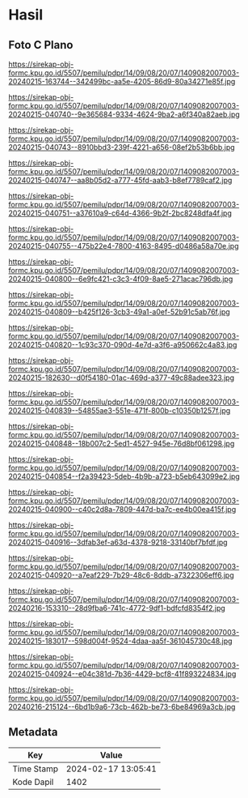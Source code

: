 # Hasil

## Foto C Plano

https://sirekap-obj-formc.kpu.go.id/5507/pemilu/pdpr/14/09/08/20/07/1409082007003-20240215-163744--342499bc-aa5e-4205-86d9-80a34271e85f.jpg

https://sirekap-obj-formc.kpu.go.id/5507/pemilu/pdpr/14/09/08/20/07/1409082007003-20240215-040740--9e365684-9334-4624-9ba2-a6f340a82aeb.jpg

https://sirekap-obj-formc.kpu.go.id/5507/pemilu/pdpr/14/09/08/20/07/1409082007003-20240215-040743--8910bbd3-239f-4221-a656-08ef2b53b6bb.jpg

https://sirekap-obj-formc.kpu.go.id/5507/pemilu/pdpr/14/09/08/20/07/1409082007003-20240215-040747--aa8b05d2-a777-45fd-aab3-b8ef7789caf2.jpg

https://sirekap-obj-formc.kpu.go.id/5507/pemilu/pdpr/14/09/08/20/07/1409082007003-20240215-040751--a37610a9-c64d-4366-9b2f-2bc8248dfa4f.jpg

https://sirekap-obj-formc.kpu.go.id/5507/pemilu/pdpr/14/09/08/20/07/1409082007003-20240215-040755--475b22e4-7800-4163-8495-d0486a58a70e.jpg

https://sirekap-obj-formc.kpu.go.id/5507/pemilu/pdpr/14/09/08/20/07/1409082007003-20240215-040800--6e9fc421-c3c3-4f09-8ae5-271acac796db.jpg

https://sirekap-obj-formc.kpu.go.id/5507/pemilu/pdpr/14/09/08/20/07/1409082007003-20240215-040809--b425f126-3cb3-49a1-a0ef-52b91c5ab76f.jpg

https://sirekap-obj-formc.kpu.go.id/5507/pemilu/pdpr/14/09/08/20/07/1409082007003-20240215-040820--1c93c370-090d-4e7d-a3f6-a950662c4a83.jpg

https://sirekap-obj-formc.kpu.go.id/5507/pemilu/pdpr/14/09/08/20/07/1409082007003-20240215-182630--d0f54180-01ac-469d-a377-49c88adee323.jpg

https://sirekap-obj-formc.kpu.go.id/5507/pemilu/pdpr/14/09/08/20/07/1409082007003-20240215-040839--54855ae3-551e-471f-800b-c10350b1257f.jpg

https://sirekap-obj-formc.kpu.go.id/5507/pemilu/pdpr/14/09/08/20/07/1409082007003-20240215-040848--18b007c2-5ed1-4527-945e-76d8bf061298.jpg

https://sirekap-obj-formc.kpu.go.id/5507/pemilu/pdpr/14/09/08/20/07/1409082007003-20240215-040854--f2a39423-5deb-4b9b-a723-b5eb643099e2.jpg

https://sirekap-obj-formc.kpu.go.id/5507/pemilu/pdpr/14/09/08/20/07/1409082007003-20240215-040900--c40c2d8a-7809-447d-ba7c-ee4b00ea415f.jpg

https://sirekap-obj-formc.kpu.go.id/5507/pemilu/pdpr/14/09/08/20/07/1409082007003-20240215-040916--3dfab3ef-a63d-4378-9218-33140bf7bfdf.jpg

https://sirekap-obj-formc.kpu.go.id/5507/pemilu/pdpr/14/09/08/20/07/1409082007003-20240215-040920--a7eaf229-7b29-48c6-8ddb-a7322306eff6.jpg

https://sirekap-obj-formc.kpu.go.id/5507/pemilu/pdpr/14/09/08/20/07/1409082007003-20240216-153310--28d9fba6-741c-4772-9df1-bdfcfd8354f2.jpg

https://sirekap-obj-formc.kpu.go.id/5507/pemilu/pdpr/14/09/08/20/07/1409082007003-20240215-183017--598d004f-9524-4daa-aa5f-361045730c48.jpg

https://sirekap-obj-formc.kpu.go.id/5507/pemilu/pdpr/14/09/08/20/07/1409082007003-20240215-040924--e04c381d-7b36-4429-bcf8-41f893224834.jpg

https://sirekap-obj-formc.kpu.go.id/5507/pemilu/pdpr/14/09/08/20/07/1409082007003-20240216-215124--6bd1b9a6-73cb-462b-be73-6be84969a3cb.jpg


## Metadata

| Key        | Value               |
| ---------- | ------------------- |
| Time Stamp | 2024-02-17 13:05:41 |
| Kode Dapil | 1402                |



